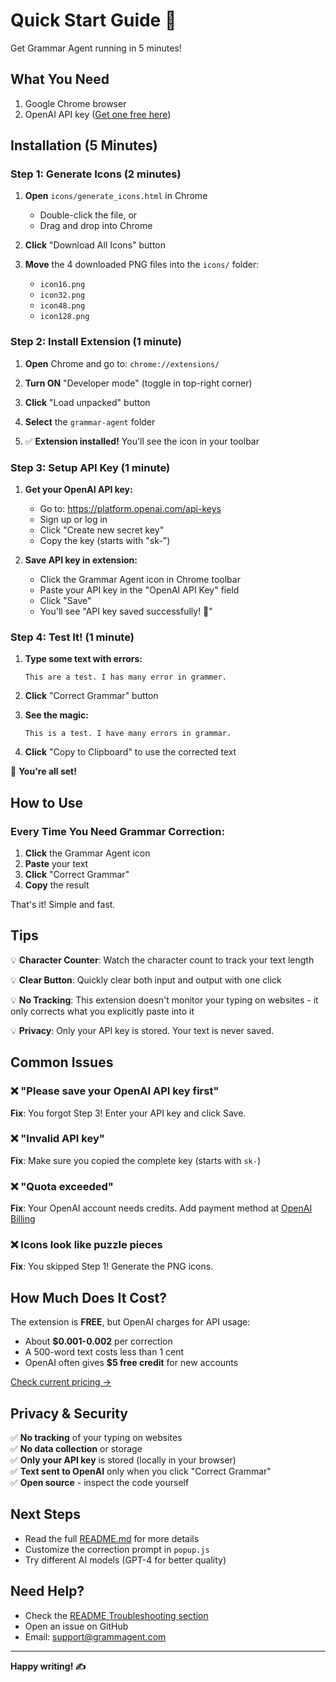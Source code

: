 # Quick Start Guide 🚀

Get Grammar Agent running in 5 minutes!

## What You Need

1. Google Chrome browser
2. OpenAI API key ([Get one free here](https://platform.openai.com/api-keys))

## Installation (5 Minutes)

### Step 1: Generate Icons (2 minutes)

1. **Open** `icons/generate_icons.html` in Chrome
   - Double-click the file, or
   - Drag and drop into Chrome

2. **Click** "Download All Icons" button

3. **Move** the 4 downloaded PNG files into the `icons/` folder:
   - `icon16.png`
   - `icon32.png`
   - `icon48.png`
   - `icon128.png`

### Step 2: Install Extension (1 minute)

1. **Open** Chrome and go to: `chrome://extensions/`

2. **Turn ON** "Developer mode" (toggle in top-right corner)

3. **Click** "Load unpacked" button

4. **Select** the `grammar-agent` folder

5. ✅ **Extension installed!** You'll see the icon in your toolbar

### Step 3: Setup API Key (1 minute)

1. **Get your OpenAI API key:**
   - Go to: https://platform.openai.com/api-keys
   - Sign up or log in
   - Click "Create new secret key"
   - Copy the key (starts with "sk-")

2. **Save API key in extension:**
   - Click the Grammar Agent icon in Chrome toolbar
   - Paste your API key in the "OpenAI API Key" field
   - Click "Save"
   - You'll see "API key saved successfully! 🎉"

### Step 4: Test It! (1 minute)

1. **Type some text with errors:**
   ```
   This are a test. I has many error in grammer.
   ```

2. **Click** "Correct Grammar" button

3. **See the magic:**
   ```
   This is a test. I have many errors in grammar.
   ```

4. **Click** "Copy to Clipboard" to use the corrected text

🎉 **You're all set!**

## How to Use

### Every Time You Need Grammar Correction:

1. **Click** the Grammar Agent icon
2. **Paste** your text
3. **Click** "Correct Grammar"
4. **Copy** the result

That's it! Simple and fast.

## Tips

💡 **Character Counter**: Watch the character count to track your text length

💡 **Clear Button**: Quickly clear both input and output with one click

💡 **No Tracking**: This extension doesn't monitor your typing on websites - it only corrects what you explicitly paste into it

💡 **Privacy**: Only your API key is stored. Your text is never saved.

## Common Issues

### ❌ "Please save your OpenAI API key first"

**Fix**: You forgot Step 3! Enter your API key and click Save.

### ❌ "Invalid API key"

**Fix**: Make sure you copied the complete key (starts with `sk-`)

### ❌ "Quota exceeded"

**Fix**: Your OpenAI account needs credits. Add payment method at [OpenAI Billing](https://platform.openai.com/account/billing)

### ❌ Icons look like puzzle pieces

**Fix**: You skipped Step 1! Generate the PNG icons.

## How Much Does It Cost?

The extension is **FREE**, but OpenAI charges for API usage:

- About **$0.001-0.002** per correction
- A 500-word text costs less than 1 cent
- OpenAI often gives **$5 free credit** for new accounts

[Check current pricing →](https://openai.com/pricing)

## Privacy & Security

✅ **No tracking** of your typing on websites  
✅ **No data collection** or storage  
✅ **Only your API key** is stored (locally in your browser)  
✅ **Text sent to OpenAI** only when you click "Correct Grammar"  
✅ **Open source** - inspect the code yourself

## Next Steps

- Read the full [README.md](README.md) for more details
- Customize the correction prompt in `popup.js`
- Try different AI models (GPT-4 for better quality)

## Need Help?

- Check the [README Troubleshooting section](README.md#troubleshooting)
- Open an issue on GitHub
- Email: support@grammagent.com

---

**Happy writing! ✍️**
